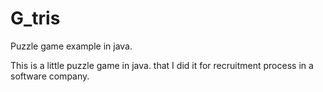 G_tris
======

Puzzle game example in java.

This is a little puzzle game in java. that I did it for recruitment process in a software company.
